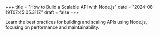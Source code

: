 +++
title = "How to Build a Scalable API with Node.js"
date = "2024-08-19T07:45:05.311Z"
draft = false
+++

  Learn the best practices for building and scaling APIs using Node.js, focusing on performance and maintainability.
        